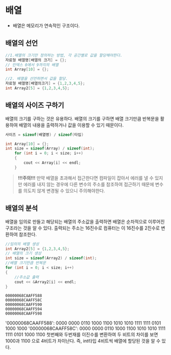 # 배열
- 배열은 메모리가 연속적인 구조이다. 
## 배열의 선언
```c
//1.배열의 크기만 정의하는 방법, 각 공간별로 값을 할당해야한다.
자료형 배열명[배열의 크기] = {}; 
// 인덱스 0에서 9까지의 배열
int Array[10] = {};

//2. 배열을 선언하면서 값을 할당.
자료형 배열명[배열의크기] = {1,2,3,4,5};
int Array2[5] = {1,2,3,4,5};
```

## 배열의 사이즈 구하기
배열의 크기를 구하는 것은 유용하다. 배열의 크기를 구하면 배열 크기만큼 반복문을 활용하여 배열의 내용을 출력하거나 값을 이용할 수 있기 때문이다.
```c
사이즈 = sizeof(배열명) / sizeof(타입)

int Array[10] = {};
int size = sizeof(Array) / sizeof(int); 
	for (int i = 0; i < size; i++)
	{
		cout << Array[i] << endl;
	}
```

>**!!!주의!!!**
만약 배열을 초과해서 접근한다면 컴파일이 잡아서 에러를 낼 수 있지만 에러를 내지 않는 경우에 다른 변수의 주소를 참조하여 접근하기 때문에 변수를 의도치 않게 변경될 수 있으니 주의해야한다.


## 배열의 분석
배열을 임의로 만들고 해당되는 배열의 주소값을 출력하면 배열은 순차적으로 이루어진 구조라는 것을 알 수 있다. 출력되는 주소는 16진수로 컴퓨터는 이 16진수를 2진수로 변환하여 참조한다.

```c
//임의의 배열 생성
int Array2[5] = {1,2,3,4,5};
// 배열의 크기 생성
int size = sizeof(Array2) / sizeof(int);
//배열 크기만큼 반복문
for (int i = 0; i < size; i++)
{
	//주소값 출력
	cout << &Array2[i] << endl;
}
```
```
00000068CAAFF588
00000068CAAFF58C
00000068CAAFF590
00000068CAAFF594
00000068CAAFF598
```

'00000068CAAFF588': 0000 0000 0110 1000 1100 1010 1010 1111 1111 0101 1000 1000 '00000068CAAFF58C': 0000 0000 0110 1000 1100 1010 1010 1111 1111 0101 1000 1100
첫번째와 두번재를 이진수를 변환하여 두 비트의 차이를 보면 1000과 1100 으로 4비트가 차이난다. 즉, int타입 4비트씩 배열에 할당된 것을 알 수 있다.